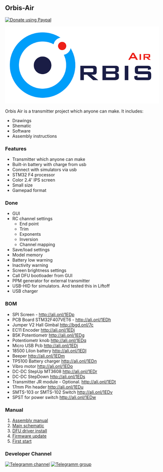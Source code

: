 ## Orbis-Air

[![Donate using Paypal](https://img.shields.io/badge/paypal-donate-orange)](https://paypal.me/orbisair)

![Orbis-Air](Docs/image/assets/Logo.png)

Orbis Air is a transmitter project which anyone can make.
It includes:
- Drawings
- Shematic
- Software
- Assembly instructions

### Features
- Transmitter which anyone can make
- Built-in battery with charge from usb
- Connect with simulators via usb
- STM32 F4 processor
- Color 2.4' IPS screen
- Small size
- Gamepad format

### Done
- GUI
- RC channel settings
    - End point
    - Trim
    - Exponents
    - Inversion
    - Channel mapping
- Save/load settings
- Model memory
- Battery low warning
- Inactivity warning
- Screen brightness settings
- Call DFU bootloader from GUI
- PPM generator for external transmitter
- USB-HID for simulators. And tested this in Liftoff
- USB charger



### BOM

- SPI Screen - http://ali.onl/1EDp
- PCB Board STM32F407VET6 - http://ali.onl/1EDh
- Jumper V2 Hall Gimbal http://bgd.onl/7c
- EC11 Encoder http://ali.onl/1EDi
- B5K Potentiometr http://ali.onl/1EDg
- Potentiometr knob http://ali.onl/1EDq
- Micro USB Pcb http://ali.onl/1EDj
- 18500 LiIon battery http://ali.onl/1EDl
- Beeper http://ali.onl/1EDm
- TP5100 Battery charger http://ali.onl/1EDn
- Vibro motor http://ali.onl/1EDo
- DC-DC StepUp MT3608 http://ali.onl/1EDr
- DC-DC StepDown http://ali.onl/1EDs
- Transmitter JR module - Optional.  http://ali.onl/1EDt
- 17mm Pin header http://ali.onl/1EDu
- SMTS-103 or SMTS-102 Switch http://ali.onl/1EDv
- SPST for power switch http://ali.onl/1EDw


### Manual

 1. [Assembly manual](Docs/assembly.md)
 2. [Main schematic](Docs/shematic.md)
 3. [DFU driver install](Docs/dfu_dfivers_install.md)
 4. [Firmware update](Docs/firmware_udate.md)
 5. [First start](Docs/first_start.md)
 
### Developer Channel

[![Telegramm channel](https://img.shields.io/badge/Channel-Telegram-blue)](https://t.me/orbisair)
[![Telegramm group](https://img.shields.io/badge/Group-Telegram-blue)](https://t.me/orbisairtalks)


